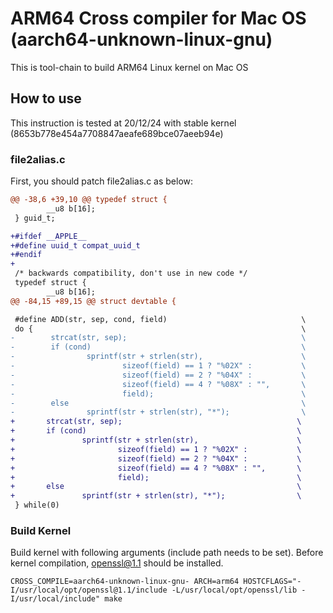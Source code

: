 # ARM64 Cross compiler for Mac OS (aarch64-unknown-linux-gnu)

This is tool-chain to build ARM64 Linux kernel on Mac OS

## How to use

This instruction is tested at 20/12/24 with stable kernel
(8653b778e454a7708847aeafe689bce07aeeb94e)

### file2alias.c

First, you should patch file2alias.c as below:

``` patch
@@ -38,6 +39,10 @@ typedef struct {
		__u8 b[16];
 } guid_t;

+#ifdef __APPLE__
+#define uuid_t compat_uuid_t
+#endif
+
 /* backwards compatibility, don't use in new code */
 typedef struct {
		__u8 b[16];
@@ -84,15 +89,15 @@ struct devtable {

 #define ADD(str, sep, cond, field)                              \
 do {                                                            \
-        strcat(str, sep);                                       \
-        if (cond)                                               \
-                sprintf(str + strlen(str),                      \
-                        sizeof(field) == 1 ? "%02X" :           \
-                        sizeof(field) == 2 ? "%04X" :           \
-                        sizeof(field) == 4 ? "%08X" : "",       \
-                        field);                                 \
-        else                                                    \
-                sprintf(str + strlen(str), "*");                \
+       strcat(str, sep);                                       \
+       if (cond)                                               \
+               sprintf(str + strlen(str),                      \
+                       sizeof(field) == 1 ? "%02X" :           \
+                       sizeof(field) == 2 ? "%04X" :           \
+                       sizeof(field) == 4 ? "%08X" : "",       \
+                       field);                                 \
+       else                                                    \
+               sprintf(str + strlen(str), "*");                \
 } while(0)
```

### Build Kernel

Build kernel with following arguments (include path needs to be
set). Before kernel compilation, openssl@1.1 should be installed.

``` shell
CROSS_COMPILE=aarch64-unknown-linux-gnu- ARCH=arm64 HOSTCFLAGS="-I/usr/local/opt/openssl@1.1/include -L/usr/local/opt/openssl/lib -I/usr/local/include" make
```
